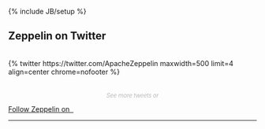 <!--
Licensed under the Apache License, Version 2.0 (the "License");
you may not use this file except in compliance with the License.
You may obtain a copy of the License at

http://www.apache.org/licenses/LICENSE-2.0

Unless required by applicable law or agreed to in writing, software
distributed under the License is distributed on an "AS IS" BASIS,
WITHOUT WARRANTIES OR CONDITIONS OF ANY KIND, either express or implied.
See the License for the specific language governing permissions and
limitations under the License.
-->
{% include JB/setup %}
<div class="new">
  <div class="container">
    <h2>Zeppelin on Twitter</h2>
    <br/>
    <div class="row">
      <div class="col-md-12 col-sm-12 col-xs-12 text-center">
        {% twitter https://twitter.com/ApacheZeppelin maxwidth=500 limit=4 align=center chrome=nofooter %}
      </div>
      <div class="col-md-12 col-sm-12 col-xs-12 text-center twitterBtn">
        <p style="text-align:center; margin-top: 32px; font-size: 12px; color: gray; font-weight: 200; font-style: italic; padding-bottom: 0;">See more tweets or</p>
        <a href="https://twitter.com/ApacheZeppelin" class="btn btn-primary btn-lg round" role="button">
          Follow Zeppelin on &nbsp;
          <i class="fa fa-twitter fa-lg" aria-hidden="true"></i>
        </a>
      </div>
    </div>
  </div>
  <hr>
</div>
